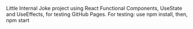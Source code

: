 Little Internal Joke project using React Functional Components, UseState and UseEffects, for testing GitHub Pages.
For testing: use npm install, then, npm start
